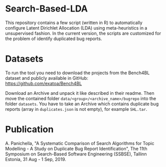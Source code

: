 # Search-Based-LDA
This repository contains a few script (written in R) to automatically configure Latent Dirichlet Allocation (LDA) using meta-heuristics in a unsupervised fashion. In the current version, the scripts are customized for the problem of identify duplicated bug reports.  

# Datasets
To run the tool you need to download the projects from the Bench4BL dataset and publicly available in GitHub: https://github.com/exatoa/Bench4BL

Download an Archive and unpack it like described in their readme. Then move the contained folder `data/<group>/<archive_name>/bugrepo` into the folder `datasets`.
You have to take an Archive which contains duplicate bug reports (array in `duplicates.json` is not empty), for example `SHL.tar`.

# Publication
A. Panichella, "A Systematic Comparison of Search Algorithms for Topic Modelling - A Study on Duplicate Bug Report Identification", The 11th Symposium on Search-Based Software Engineering (SSBSE), Tallinn Estonia, 31 Aug - 1 Sep, 2019.
